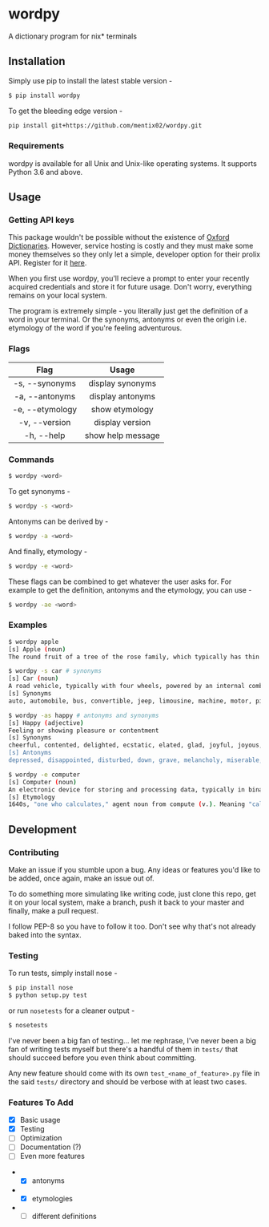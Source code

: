 # wordpy
A dictionary program for nix* terminals

## Installation

Simply use pip to install the latest stable version - 

```sh
$ pip install wordpy
```

To get the bleeding edge version - 

```sh
pip install git+https://github.com/mentix02/wordpy.git
```

### Requirements

wordpy is available for all Unix and Unix-like operating systems. It supports Python 3.6 and above.

## Usage

### Getting API keys

This package wouldn't be possible without the existence of [Oxford Dictionaries](https://developer.oxforddictionaries.com). However, service hosting is costly and they must make some money themselves so they only let a simple, developer option for their prolix API. Register for it [here](https://developer.oxforddictionaries.com/signup?plan_ids[]=2357355869422). 

When you first use wordpy, you'll recieve a prompt to enter your recently acquired credentials and store it for future usage. Don't worry, everything remains on your local system.

The program is extremely simple - you literally just get the definition of a word in your terminal. Or the synonyms, antonyms or even the origin i.e. etymology of the word if you're feeling adventurous.

### Flags

|       Flag      |       Usage       |
|:---------------:|:-----------------:|
|  -s, --synonyms |  display synonyms |
|  -a, --antonyms |  display antonyms |
| -e, --etymology |   show etymology  |
|  -v, --version  |  display version  |
|    -h, --help   | show help message |

### Commands

```sh
$ wordpy <word>
```

To get synonyms - 

```sh
$ wordpy -s <word>
```

Antonyms can be derived by - 

```sh
$ wordpy -a <word>
```

And finally, etymology - 

```sh
$ wordpy -e <word>
```

These flags can be combined to get whatever the user asks for. For example to get the definition, antonyms and the etymology, you can use - 

```sh
$ wordpy -ae <word>
```

### Examples

```sh
$ wordpy apple
[s] Apple (noun)
The round fruit of a tree of the rose family, which typically has thin green or red skin and crisp flesh.
```

```sh
$ wordpy -s car # synonyms
[s] Car (noun)
A road vehicle, typically with four wheels, powered by an internal combustion engine and able to carry a small number of people
[s] Synonyms
auto, automobile, bus, convertible, jeep, limousine, machine, motor, pickup, ride, station wagon, truck, van, wagon, bucket, buggy, compact, conveyance, coupe, hardtop, hatchback, heap, jalopy, junker, motorcar, roadster, sedan, subcompact, wheels, wreck, clunker, gas guzzler, touring car
```

```sh
$ wordpy -as happy # antonyms and synonyms
[s] Happy (adjective)
Feeling or showing pleasure or contentment
[s] Synonyms
cheerful, contented, delighted, ecstatic, elated, glad, joyful, joyous, jubilant, lively, merry, overjoyed, peaceful, pleasant, pleased, thrilled, upbeat, blessed, blest, blissful, blithe, can't complain, captivated, chipper, chirpy, content, convivial, exultant, flying high, gay, gleeful, gratified, intoxicated, jolly, laughing, light, looking good, mirthful, on cloud nine, peppy, perky, playful, sparkling, sunny, tickled, tickled pink, up, walking on air
[s] Antonyms
depressed, disappointed, disturbed, down, grave, melancholy, miserable, sad, serious, sorrowful, troubled, unfriendly, unhappy, upset, discouraged, dissatisfied, forsaken, hopeless, morose, pained, unfortunate, unlucky
```

```sh
$ wordpy -e computer
[s] Computer (noun)
An electronic device for storing and processing data, typically in binary form, according to instructions given to it in a variable program.
[s] Etymology
1640s, "one who calculates," agent noun from compute (v.). Meaning "calculating machine" (of any type) is from 1897; in modern use, "programmable digital electronic computer" (1945 under this name; theoretical from 1937, as Turing machine). ENIAC (1946) usually is considered the first. Computer literacy is recorded from 1970; an attempt to establish computerate (adjective, on model of literate) in this sense in the early 1980s didn't catch on. Computerese "the jargon of programmers" is from 1960, as are computerize and computerization.
```

## Development

### Contributing

Make an issue if you stumble upon a bug. Any ideas or features you'd like to be added, once again, make an issue out of. 

To do something more simulating like writing code, just clone this repo, get it on your local system, make a branch, push it back to your master and finally, make a pull request.

I follow PEP-8 so you have to follow it too. Don't see why that's not already baked into the syntax.

### Testing

To run tests, simply install nose - 

```sh
$ pip install nose
$ python setup.py test
```

or run `nosetests` for a cleaner output - 

```sh
$ nosetests
```

I've never been a big fan of testing... let me rephrase, I've never been a big fan of writing tests myself but there's a handful of them in `tests/` that should succeed before you even think about committing. 

Any new feature should come with its own `test_<name_of_feature>.py` file in the said `tests/` directory and should be verbose with at least two cases.

### Features To Add

- [x] Basic usage
- [x] Testing
- [ ] Optimization
- [ ] Documentation (?)
- [ ] Even more features
- - [x] antonyms
- - [x] etymologies
- - [ ] different definitions
